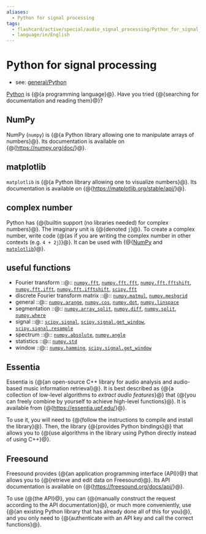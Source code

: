 ```yaml
---
aliases:
  - Python for signal processing
tags:
  - flashcard/active/special/audio_signal_processing/Python_for_signal_processing
  - language/in/English
---
```


# Python for signal processing

- see: [general/Python](../../general/Python%20(programming%20language).md)

[Python](../../general/Python%20(programming%20language).md) is {@{a programming language}@}. Have you tried {@{searching for documentation and reading them}@}? <!--SR:!2028-07-25,1124,350!2029-02-19,1289,350-->

## NumPy

NumPy \(`numpy`\) is {@{a Python library allowing one to manipulate arrays of numbers}@}. Its documentation is available on {@{<https://numpy.org/doc/>}@}. <!--SR:!2028-12-30,1254,359!2029-05-13,1362,359-->

## matplotlib

`matplotlib` is {@{a Python library allowing one to visualize numbers}@}. Its documentation is available on {@{<https://matplotlib.org/stable/api/>}@}. <!--SR:!2028-10-03,1184,359!2029-03-27,1324,359-->

## complex number

Python has {@{builtin support (no libraries needed) for complex numbers}@}. The imaginary unit is {@{denoted `j`}@}. To create a complex number, write code {@{as if you are writing the complex number in other contexts (e.g. `4 + 2j`)}@}. It can be used with {@{[NumPy](#NumPy) and [`matplotlib`](#matplotlib)}@}. <!--SR:!2029-09-20,1461,359!2029-12-31,1540,359!2029-05-14,1358,359!2029-07-24,1415,359-->

## useful functions

- Fourier transform ::@:: [`numpy.fft`](https://numpy.org/doc/stable/reference/routines.fft.html), [`numpy.fft.fft`](https://numpy.org/doc/stable/reference/generated/numpy.fft.fft.html), [`numpy.fft.fftshift`](https://numpy.org/doc/stable/reference/generated/numpy.fft.fftshift.html), [`numpy.fft.ifft`](https://numpy.org/doc/stable/reference/generated/numpy.fft.ifft.html), [`numpy.fft.ifftshift`](https://numpy.org/doc/stable/reference/generated/numpy.fft.ifftshift.html), [`scipy.fft`](https://docs.scipy.org/doc/scipy/reference/fft.html) <!--SR:!2026-11-25,408,381!2025-10-20,89,361-->
- discrete Fourier transform matrix ::@:: [`numpy.matmul`](https://numpy.org/doc/stable/reference/generated/numpy.matmul.html), [`numpy.meshgrid`](https://numpy.org/doc/stable/reference/generated/numpy.meshgrid.html) <!--SR:!2026-11-30,412,381!2026-12-17,426,381-->
- general ::@:: [`numpy.arange`](https://numpy.org/doc/stable/reference/generated/numpy.arange.html), [`numpy.cos`](https://numpy.org/doc/stable/reference/generated/numpy.cos.html), [`numpy.dot`](https://numpy.org/doc/stable/reference/generated/numpy.dot.html), [`numpy.linspace`](https://numpy.org/doc/stable/reference/generated/numpy.linspace.html) <!--SR:!2026-08-26,312,361!2026-11-28,411,381-->
- segmentation ::@:: [`numpy.array_split`](https://numpy.org/doc/stable/reference/generated/numpy.array_split.html), [`numpy.diff`](https://numpy.org/doc/stable/reference/generated/numpy.diff.html), [`numpy.split`](https://numpy.org/doc/stable/reference/generated/numpy.split.html), [`numpy.where`](https://numpy.org/doc/stable/reference/generated/numpy.where.html) <!--SR:!2025-10-19,88,361!2025-10-21,90,361-->
- signal ::@:: [`scipy.signal`](https://docs.scipy.org/doc/scipy/reference/signal.html), [`scipy.signal.get_window`](https://docs.scipy.org/doc/scipy/reference/generated/scipy.signal.get_window.html), [`scipy.signal.resample`](https://docs.scipy.org/doc/scipy/reference/generated/scipy.signal.resample.html) <!--SR:!2025-10-23,92,361!2026-12-27,435,381-->
- spectrum ::@:: [`numpy.absolute`](https://numpy.org/doc/stable/reference/generated/numpy.absolute.html), [`numpy.angle`](https://numpy.org/doc/stable/reference/generated/numpy.angle.html) <!--SR:!2026-12-22,431,381!2026-12-01,413,381-->
- statistics ::@:: [`numpy.std`](https://numpy.org/doc/stable/reference/generated/numpy.std.html) <!--SR:!2026-11-18,402,381!2026-11-29,412,381-->
- window ::@:: [`numpy.hamming`](https://numpy.org/doc/stable/reference/generated/numpy.hamming.html), [`scipy.signal.get_window`](https://docs.scipy.org/doc/scipy/reference/generated/scipy.signal.get_window.html) <!--SR:!2026-12-02,414,381!2026-12-23,432,381-->

## Essentia

Essentia is {@{an open-source C++ library for audio analysis and audio-based music information retrieval}@}. It is best described as {@{a collection of low-level algorithms to _extract audio features_}@} that {@{you can freely combine by yourself to achieve high-level functions}@}. It is available from {@{<https://essentia.upf.edu/>}@}. <!--SR:!2026-12-24,433,381!2026-11-22,406,381!2026-11-16,400,380!2026-12-21,430,381-->

To use it, you will need to {@{follow the instructions to compile and install the library}@}. Then, the library {@{provides Python bindings}@} that allows you to {@{use algorithms in the library using Python directly instead of using C++}@}. <!--SR:!2026-11-27,410,381!2026-11-17,401,381!2026-11-15,399,381-->

## Freesound

Freesound provides {@{an application programming interface \(API\)}@} that allows you to {@{retrieve and edit data on Freesound}@}. Its API documentation is available on {@{<https://freesound.org/docs/api/>}@}. <!--SR:!2026-11-19,403,381!2025-10-22,91,361!2026-12-25,433,381-->

To use {@{the API}@}, you can {@{manually construct the request according to the API documentation}@}, or much more conveniently, use {@{an existing Python library that has already done all of this for you}@}, and you only need to {@{authenticate with an API key and call the correct functions}@}. <!--SR:!2026-11-26,409,381!2026-11-24,408,381!2025-10-19,88,361!2026-12-26,434,381-->
